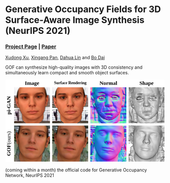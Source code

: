 # Generative Occupancy Fields for 3D Surface-Aware Image Synthesis (NeurIPS 2021)
###  [Project Page](https://sheldontsui.github.io/projects/GOF) | [Paper](https://sheldontsui.github.io/projects/GOF)

[Xudong Xu](https://sheldontsui.github.io/), [Xingang Pan](https://xingangpan.github.io/), [Dahua Lin](http://dahua.me) and [Bo Dai](http://daibo.info/)

GOF can synthesize high-quality images with 3D consistency and simultaneously learn compact and smooth object surfaces.

<img src='docs/teaser.png' width=800>

(coming within a month) the official code for Generative Occupancy Network, NeurIPS 2021

